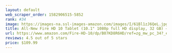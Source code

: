 ```yaml
---
layout: default 
﻿web_scraper_order: 1582906515-5852
rank: #34
image: https://images-na.ssl-images-amazon.com/images/I/61Bl1zJ6QeL.jpg
title: All-New Fire HD 10 Tablet (10.1" 1080p full HD display, 32 GB) – Plum
url: https://www.amazon.com/Fire-HD-10/dp/B07KD8R6HD/ref=zg_mw_pc_34?_encoding=UTF8&psc=1&refRID=XJT42DXBBEE9H9WCHFME
reviews: 4.5 out of 5 stars
price: $109.99 
---
```

